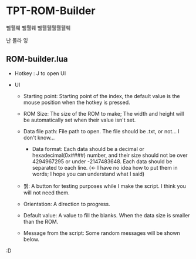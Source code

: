 # TPT-ROM-Builder

쀌뤨뤠 쀌뤨뤠 쀌뤨뤨뤨뤨뤨뤠

난 몰라 잉

## ROM-builder.lua

* Hotkey : J to open UI

* UI
  * Starting point: Starting point of the index, the default value is the mouse position when the hotkey is pressed.
  * ROM Size: The size of the ROM to make; The width and height will be automatically set when their value isn't set.
 
  * Data file path: File path to open. The file should be .txt, or not... I don't know...
    * Data format: Each data should be a decimal or hexadecimal(0x####) number, and their size should not be over 4294967295 or under -2147483648. 
      Each data should be separated to each line. (<- I have no idea how to put them in words; I hope you can understand what I said)

  * 뷁: A button for testing purposes while I make the script. I think you will not need them.
 
  * Orientation: A direction to progress.
 
  * Default value: A value to fill the blanks. When the data size is smaller than the ROM.
 
  * Message from the script: Some random messages will be shown below.
 
:D
